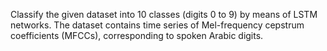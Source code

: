 Classify the given dataset into 10 classes (digits 0 to 9) by
means of LSTM networks. 
The dataset contains time series of Mel-frequency cepstrum 
coefficients (MFCCs), corresponding to spoken Arabic digits. 
